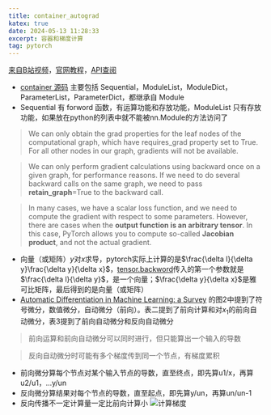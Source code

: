```yaml
---
title: container_autograd
katex: true
date: 2024-05-13 11:28:33
excerpt: 容器和梯度计算
tag: pytorch
---
```

[来自B站视频](https://www.bilibili.com/video/BV1ov411M7xL/?spm_id_from=333.999.0.0&vd_source=6c26f427606a59575440e9bc6cec44af)，[官网教程](https://pytorch.org/tutorials/beginner/basics/autogradqs_tutorial.html)，[API查阅](https://pytorch.org/docs/stable/torch.html)
- [container 源码](https://pytorch.org/docs/stable/_modules/torch/nn/modules/container.html#Sequential) 主要包括 Sequential，ModuleList，ModuleDict，ParameterList，ParameterDict，都继承自 Module
- Sequential 有 forword 函数，有运算功能和存放功能，ModuleList 只有存放功能，如果放在python的列表中就不能被nn.Module的方法访问了
> We can only obtain the grad properties for the leaf nodes of the computational graph, which have requires_grad property set to True. For all other nodes in our graph, gradients will not be available.

> We can only perform gradient calculations using backward once on a given graph, for performance reasons. If we need to do several backward calls on the same graph, we need to pass **retain_graph**=True to the backward call.

> In many cases, we have a scalar loss function, and we need to compute the gradient with respect to some parameters. However, there are cases when the **output function is an arbitrary tensor**. In this case, PyTorch allows you to compute so-called **Jacobian product**, and not the actual gradient.
- 向量（或矩阵）$y$对$x$求导，pytorch实际上计算的是$\frac{\delta l}{\delta y}\frac{\delta y}{\delta x}$，[tensor.backword](https://pytorch.org/docs/stable/generated/torch.Tensor.backward.html#torch.Tensor.backward)传入的第一个参数就是$\frac{\delta l}{\delta y}$，是一个向量；$\frac{\delta y}{\delta x}$是雅可比矩阵，最后得到的是向量（或矩阵）
- [Automatic Differentiation in Machine Learning: a Survey](https://arxiv.org/pdf/1502.05767.pdf) 的图2中提到了符号微分，数值微分，自动微分（前向）。表二提到了前向计算和对$x_1$的前向自动微分，表3提到了前向自动微分和反向自动微分
> 前向运算和前向自动微分可以同时进行，但只能算出一个输入的导数

> 反向自动微分时可能有多个梯度传到同一个节点，有梯度累积
- 前向微分算每个节点对某个输入节点的导数，直至终点，即先算u1/x，再算u2/u1，...y/un
- 反向微分算结果对每个节点的导数，直至起点，即先算y/un，再算un/un-1
- 反向传播不一定计算量一定比前向计算小
![计算梯度](ex.png)
